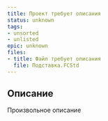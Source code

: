 ```yaml
---
title: Проект требует описания
status: unknown
tags:
- unsorted
- unlisted
epic: unknown
files:
- title: Файл требует описания
  file: Подставка.FCStd
---
```



## Описание

Произвольное описание